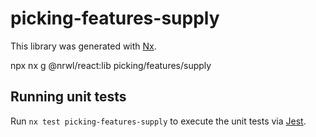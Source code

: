 # picking-features-supply

This library was generated with [Nx](https://nx.dev).

npx nx g @nrwl/react:lib picking/features/supply

## Running unit tests

Run `nx test picking-features-supply` to execute the unit tests via [Jest](https://jestjs.io).
